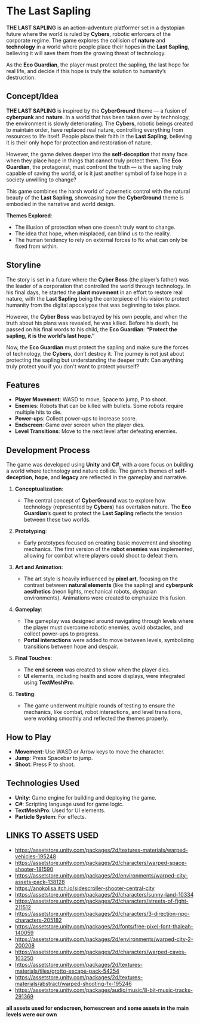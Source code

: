 # The Last Sapling
**THE LAST SAPLING** is an action-adventure platformer set in a dystopian future where the world is ruled by **Cybers**, robotic enforcers of the corporate regime. The game explores the collision of **nature** and **technology** in a world where people place their hopes in the **Last Sapling**, believing it will save them from the growing threat of technology. 

As the **Eco Guardian**, the player must protect the sapling, the last hope for real life, and decide if this hope is truly the solution to humanity’s destruction.
 
## Concept/Idea

**THE LAST SAPLING** is inspired by the **CyberGround** theme — a fusion of **cyberpunk** and **nature**. In a world that has been taken over by technology, the environment is slowly deteriorating. The **Cybers**, robotic beings created to maintain order, have replaced real nature, controlling everything from resources to life itself. People place their faith in the **Last Sapling**, believing it is their only hope for protection and restoration of nature.

However, the game delves deeper into the **self-deception** that many face when they place hope in things that cannot truly protect them. The **Eco Guardian**, the protagonist, must confront the truth — is the sapling truly capable of saving the world, or is it just another symbol of false hope in a society unwilling to change?

This game combines the harsh world of cybernetic control with the natural beauty of the **Last Sapling**, showcasing how the **CyberGround** theme is embodied in the narrative and world design.

**Themes Explored**:
- The illusion of protection when one doesn’t truly want to change.
- The idea that hope, when misplaced, can blind us to the reality.
- The human tendency to rely on external forces to fix what can only be fixed from within.


## Storyline

The story is set in a future where the **Cyber Boss** (the player’s father) was the leader of a corporation that controlled the world through technology. In his final days, he started the **plant movement** in an effort to restore real nature, with the **Last Sapling** being the centerpiece of his vision to protect humanity from the digital apocalypse that was beginning to take place.

However, the **Cyber Boss** was betrayed by his own people, and when the truth about his plans was revealed, he was killed. Before his death, he passed on his final words to his child, the **Eco Guardian**: **“Protect the sapling, it is the world’s last hope.”** 

Now, the **Eco Guardian** must protect the sapling and make sure the forces of technology, the **Cybers**, don’t destroy it. The journey is not just about protecting the sapling but understanding the deeper truth: Can anything truly protect you if you don't want to protect yourself?

## Features

- **Player Movement**: WASD to move, Space to jump, P to shoot.
- **Enemies**: Robots that can be killed with bullets. Some robots require multiple hits to die.
- **Power-ups**: Collect power-ups to increase score.
- **Endscreen**: Game over screen when the player dies.
- **Level Transitions**: Move to the next level after defeating enemies.

## Development Process

The game was developed using **Unity** and **C#**, with a core focus on building a world where technology and nature collide. The game’s themes of **self-deception**, **hope**, and **legacy** are reflected in the gameplay and narrative.

1. **Conceptualization**:
   - The central concept of **CyberGround** was to explore how technology (represented by **Cybers**) has overtaken nature. The **Eco Guardian**’s quest to protect the **Last Sapling** reflects the tension between these two worlds.

2. **Prototyping**:
   - Early prototypes focused on creating basic movement and shooting mechanics. The first version of the **robot enemies** was implemented, allowing for combat where players could shoot to defeat them.

3. **Art and Animation**:
   - The art style is heavily influenced by **pixel art**, focusing on the contrast between **natural elements** (like the sapling) and **cyberpunk aesthetics** (neon lights, mechanical robots, dystopian environments). Animations were created to emphasize this fusion.

4. **Gameplay**:
   - The gameplay was designed around navigating through levels where the player must overcome robotic enemies, avoid obstacles, and collect power-ups to progress.
   - **Portal interactions** were added to move between levels, symbolizing transitions between hope and despair.

5. **Final Touches**:
   - The **end screen** was created to show when the player dies. 
   - **UI** elements, including health and score displays, were integrated using **TextMeshPro**.

6. **Testing**:
   - The game underwent multiple rounds of testing to ensure the mechanics, like combat, robot interactions, and level transitions, were working smoothly and reflected the themes properly.
  
  ## How to Play

- **Movement**: Use WASD or Arrow keys to move the character.
- **Jump**: Press Spacebar to jump.
- **Shoot**: Press P to shoot.

## Technologies Used

- **Unity**: Game engine for building and deploying the game.
- **C#**: Scripting language used for game logic.
- **TextMeshPro**: Used for UI elements.
- **Particle System**: For effects.

## LINKS TO ASSETS USED

- https://assetstore.unity.com/packages/2d/textures-materials/warped-vehicles-195248
- https://assetstore.unity.com/packages/2d/characters/warped-space-shooter-181590
- https://assetstore.unity.com/packages/2d/environments/warped-city-assets-pack-138128
- https://anokolisa.itch.io/sidescroller-shooter-central-city
- https://assetstore.unity.com/packages/2d/characters/sunny-land-10334
- https://assetstore.unity.com/packages/2d/characters/streets-of-fight-211512
- https://assetstore.unity.com/packages/2d/characters/3-direction-npc-characters-205182
- https://assetstore.unity.com/packages/2d/fonts/free-pixel-font-thaleah-140059
- https://assetstore.unity.com/packages/2d/environments/warped-city-2-200208
- https://assetstore.unity.com/packages/2d/characters/warped-caves-103250
- https://assetstore.unity.com/packages/2d/textures-materials/tiles/grotto-escape-pack-54254
- https://assetstore.unity.com/packages/2d/textures-materials/abstract/warped-shooting-fx-195246
- https://assetstore.unity.com/packages/audio/music/8-bit-music-tracks-291369


**all assets used for endscreen, homescreen and some assets in the main levels were our own**
